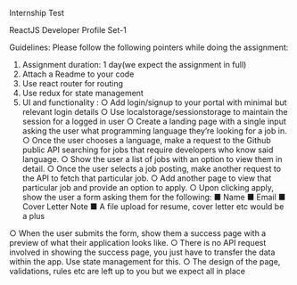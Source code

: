 
Internship Test

ReactJS Developer Profile Set-1

Guidelines:
 Please follow the following pointers while doing the assignment: 
1. Assignment duration: 1 day(we expect the assignment in full) 
2. Attach a Readme to your code 
3. Use react router for routing 
4. Use redux for state management 
5. UI and functionality :
○ Add login/signup to your portal with minimal but relevant login details 
○ Use localstorage/sessionstorage to maintain the session for a logged in user 
○ Create a landing page with a single input asking the user what programming language they’re looking for a job in. 
○ Once the user chooses a language, make a request to the Github public API searching for jobs that require developers who know said language. 
○ Show the user a list of jobs with an option to view them in detail. 
○ Once the user selects a job posting, make another request to the API to fetch that particular job. 
○ Add another page to view that particular job and provide an option to apply. 
○ Upon clicking apply, show the user a form asking them for the following: 
■ Name 
■ Email 
■ Cover Letter Note 
■ A file upload for resume, cover letter etc would be a plus 

○ When the user submits the form, show them a success page with a preview of what their application looks like. 
○ There is no API request involved in showing the success page, you just have to transfer the data within the app. Use state management for this. 
○ The design of the page, validations, rules etc are left up to you but we expect all in place




